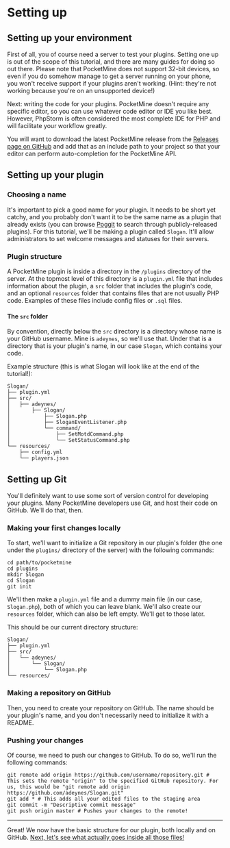 # Setting up

## Setting up your environment
First of all, you of course need a server to test your plugins. Setting one up is out of the scope of this tutorial, and there are many guides for doing so out there. Please note that PocketMine does not support 32-bit devices, so even if you do somehow manage to get a server running on your phone, you won't receive support if your plugins aren't working. (Hint: they're not working because you're on an unsupported device!)

Next: writing the code for your plugins. PocketMine doesn't require any specific editor, so you can use whatever code editor or IDE you like best. However, PhpStorm is often considered the most complete IDE for PHP and will facilitate your workflow greatly.

You will want to download the latest PocketMine release from the [Releases page on GitHub](https://github.com/pmmp/PocketMine-MP/releases) and add that as an include path to your project so that your editor can perform auto-completion for the PocketMine API.

## Setting up your plugin
### Choosing a name
It's important to pick a good name for your plugin. It needs to be short yet catchy, and you probably don't want it to be the same name as a plugin that already exists (you can browse [Poggit](https://poggit.pmmp.io) to search through publicly-released plugins). For this tutorial, we'll be making a plugin called `Slogan`. It'll allow administrators to set welcome messages and statuses for their servers.

### Plugin structure
A PocketMine plugin is inside a directory in the `/plugins` directory of the server. At the topmost level of this directory is a `plugin.yml` file that includes information about the plugin, a `src` folder that includes the plugin's code, and an optional `resources` folder that contains files that are not usually PHP code. Examples of these files include config files or `.sql` files.

#### The `src` folder
By convention, directly below the `src` directory is a directory whose name is your GitHub username. Mine is `adeynes`, so we'll use that. Under that is a directory that is your plugin's name, in our case `Slogan`, which contains your code.

Example structure (this is what Slogan will look like at the end of the tutorial!):
```
Slogan/
├── plugin.yml
├── src/
│   ├── adeynes/
│       ├── Slogan/
│           ├── Slogan.php
│           ├── SloganEventListener.php
│           └── command/
│               ├── SetMotdCommand.php
│               └── SetStatusCommand.php
└── resources/
    ├── config.yml
    └── players.json
```

## Setting up Git
You'll definitely want to use some sort of version control for developing your plugins. Many PocketMine developers use Git, and host their code on GitHub. We'll do that, then.

### Making your first changes locally
To start, we'll want to initialize a Git repository in our plugin's folder (the one under the `plugins/` directory of the server) with the following commands:
```
cd path/to/pocketmine
cd plugins
mkdir Slogan
cd Slogan
git init
```

We'll then make a `plugin.yml` file and a dummy main file (in our case, `Slogan.php`), both of which you can leave blank. We'll also create our `resources` folder, which can also be left empty. We'll get to those later.

This should be our current directory structure:
```
Slogan/
├── plugin.yml
├── src/
│   └── adeynes/
│       └── Slogan/
│           └── Slogan.php
└── resources/
```

### Making a repository on GitHub
Then, you need to create your repository on GitHub. The name should be your plugin's name, and you don't necessarily need to initialize it with a README.

### Pushing your changes
Of course, we need to push our changes to GitHub. To do so, we'll run the following commands:
```
git remote add origin https://github.com/username/repository.git # This sets the remote "origin" to the specified GitHub repository. For us, this would be "git remote add origin https://github.com/adeynes/Slogan.git"
git add * # This adds all your edited files to the staging area
git commit -m "Descriptive commit message"
git push origin master # Pushes your changes to the remote!
```
___

Great! We now have the basic structure for our plugin, both locally and on GitHub. [Next, let's see what actually goes inside all those files!](plugin-yml)